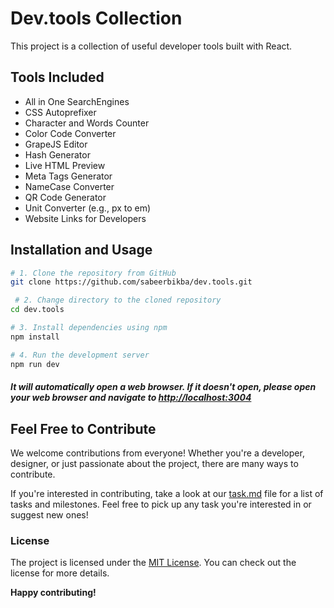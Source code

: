 
# Dev.tools Collection

This project is a collection of useful developer tools built with React.

## Tools Included

- All in One SearchEngines
- CSS Autoprefixer
- Character and Words Counter
- Color Code Converter
- GrapeJS Editor
- Hash Generator
- Live HTML Preview
- Meta Tags Generator
- NameCase Converter
- QR Code Generator
- Unit Converter (e.g., px to em)
- Website Links for Developers

## Installation and Usage

```bash
# 1. Clone the repository from GitHub
git clone https://github.com/sabeerbikba/dev.tools.git

 # 2. Change directory to the cloned repository
cd dev.tools

# 3. Install dependencies using npm
npm install

# 4. Run the development server
npm run dev
```

##### It will automatically open a web browser. If it doesn't open, please open your web browser and navigate to <http://localhost:3004>

## Feel Free to Contribute

We welcome contributions from everyone! Whether you're a developer, designer, or just passionate about the project, there are many ways to contribute.

If you're interested in contributing, take a look at our [task.md](task.md) file for a list of tasks and milestones. Feel free to pick up any task you're interested in or suggest new ones!

### **License**

The project is licensed under the [MIT License](LICENSE). You can check out the license for more details.

**Happy contributing!**
